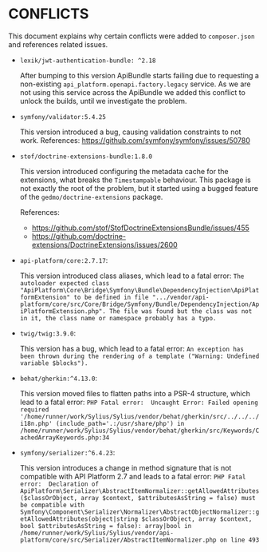 # CONFLICTS

This document explains why certain conflicts were added to `composer.json` and
references related issues.

- `lexik/jwt-authentication-bundle: ^2.18`

  After bumping to this version ApiBundle starts failing due to requesting a non-existing `api_platform.openapi.factory.legacy` service.
  As we are not using this service across the ApiBundle we added this conflict to unlock the builds, until we investigate the problem.

- `symfony/validator:5.4.25`

  This version introduced a bug, causing validation constraints to not work.
  References: https://github.com/symfony/symfony/issues/50780

- `stof/doctrine-extensions-bundle:1.8.0`

  This version introduced configuring the metadata cache for the extensions, what breaks the `Timestampable` behaviour.
  This package is not exactly the root of the problem, but it started using a bugged feature of the `gedmo/doctrine-extensions` package.

  References:

    - https://github.com/stof/StofDoctrineExtensionsBundle/issues/455
    - https://github.com/doctrine-extensions/DoctrineExtensions/issues/2600

- `api-platform/core:2.7.17`:

  This version introduced class aliases, which lead to a fatal error:
  `The autoloader expected class "ApiPlatform\Core\Bridge\Symfony\Bundle\DependencyInjection\ApiPlatformExtension" to be defined in file ".../vendor/api-platform/core/src/Core/Bridge/Symfony/Bundle/DependencyInjection/ApiPlatformExtension.php". The file was found but the class was not in it, the class name or namespace probably has a typo.`

- `twig/twig:3.9.0`:

  This version has a bug, which lead to a fatal error:
  `An exception has been thrown during the rendering of a template ("Warning: Undefined variable $blocks").`

- `behat/gherkin:^4.13.0`:

  This version moved files to flatten paths into a PSR-4 structure, which lead to a fatal error:
  `PHP Fatal error:  Uncaught Error: Failed opening required '/home/runner/work/Sylius/Sylius/vendor/behat/gherkin/src/../../../i18n.php' (include_path='.:/usr/share/php') in /home/runner/work/Sylius/Sylius/vendor/behat/gherkin/src/Keywords/CachedArrayKeywords.php:34`

- `symfony/serializer:^6.4.23`:

  This version introduces a change in method signature that is not compatible with API Platform 2.7 and leads to a fatal error:
  `PHP Fatal error:  Declaration of ApiPlatform\Serializer\AbstractItemNormalizer::getAllowedAttributes($classOrObject, array $context, $attributesAsString = false) must be compatible with Symfony\Component\Serializer\Normalizer\AbstractObjectNormalizer::getAllowedAttributes(object|string $classOrObject, array $context, bool $attributesAsString = false): array|bool in /home/runner/work/Sylius/Sylius/vendor/api-platform/core/src/Serializer/AbstractItemNormalizer.php on line 493`

